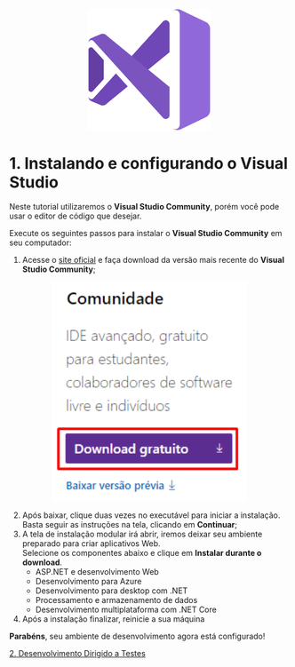 <div align="center">
  <img src="/Images/vs_logo.png" alt="Visual Studio" width="220px" /> 
</div>

# 1. Instalando e configurando o **Visual Studio**

Neste tutorial utilizaremos o **Visual Studio Community**, porém você pode usar o editor de código que desejar. <br/>

Execute os seguintes passos para instalar o **Visual Studio Community** em seu computador:

1. Acesse o [site oficial](https://visualstudio.microsoft.com/pt-br/downloads/) e faça download da versão
mais recente do **Visual Studio Community**;

<div align="center">
  <img src="/images/ambient/step-1.png" alt="Download VS" width="350" /> 
</div>

2. Após baixar, clique duas vezes no executável para iniciar a instalação. Basta seguir as instruções na tela,
clicando em **Continuar**;
3. A tela de instalação modular irá abrir, iremos deixar seu ambiente preparado para criar aplicativos Web. <br/>
Selecione os componentes abaixo e clique em **Instalar durante o download**.
	* ASP.NET e desenvolvimento Web
	* Desenvolvimento para Azure
	* Desenvolvimento para desktop com .NET
	* Processamento e armazenamento de dados
	* Desenvolvimento multiplataforma com .NET Core
4. Após a instalação finalizar, reinicie a sua máquina

**Parabéns**, seu ambiente de desenvolvimento agora está configurado!

[2. Desenvolvimento Dirigido a Testes]()